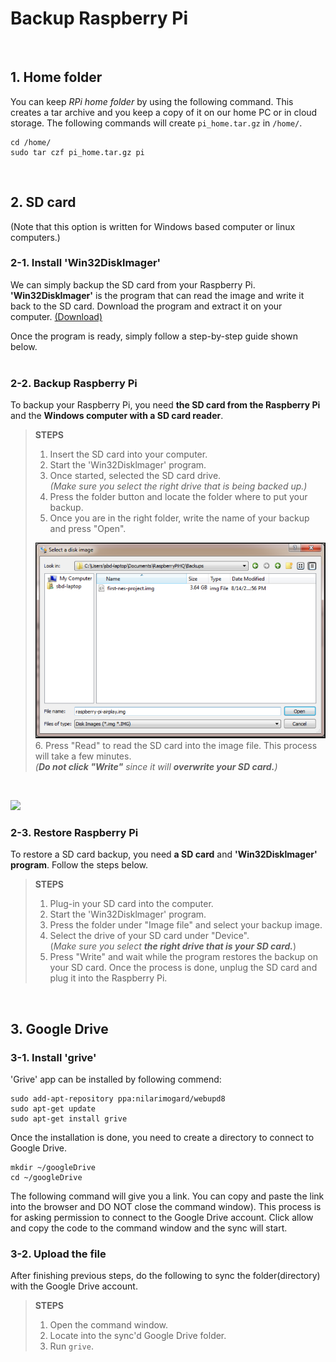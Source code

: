 # Backup Raspberry Pi
<br>

## 1. Home folder  
You can keep _RPi home folder_ by using the following command. This creates a tar archive and you keep a copy of it on our home PC or in cloud storage. The following commands will create `pi_home.tar.gz` in `/home/`.
```
cd /home/
sudo tar czf pi_home.tar.gz pi
```
<br>


## 2. SD card  
(Note that this option is written for Windows based computer or linux computers.)  

### 2-1. Install 'Win32Disklmager'  
We can simply backup the SD card from your Raspberry Pi. __'Win32DiskImager'__ is the program that can read the image and write it back to the SD card. Download the program and extract it on your computer. [(Download)](https://sourceforge.net/projects/win32diskimager/)  

Once the program is ready, simply follow a step-by-step guide shown below.  
<br>


### 2-2. Backup Raspberry Pi  
To backup your Raspberry Pi, you need __the SD card from the Raspberry Pi__ and the __Windows computer with a SD card reader__.  

> __STEPS__  
> 
>1. Insert the SD card into your computer.  
>2. Start the 'Win32Disklmager' program.  
>3. Once started, selected the SD card drive.   
>*(Make sure you select the right drive that is being backed up.)*  
>4. Press the folder button and locate the folder where to put your backup.  
>5. Once you are in the right folder, write the name of your backup and press "Open".  
>
>![a relative link](/IMG/bup_1.PNG)
>6. Press "Read" to read the SD card into the image file. This process will take a few minutes.  
>*(__Do not click "Write"__ since it will __overwrite your SD card.__)*   
<br>




![](https://github.com/EllieDJeon/RaspberryPi/IMG/bup_1.PNG)




### 2-3. Restore Raspberry Pi  
To restore a SD card backup, you need __a SD card__ and __'Win32Disklmager' program__. Follow the steps below.

> __STEPS__  
> 
>1. Plug-in your SD card into the computer.  
>2. Start the 'Win32Disklmager' program.  
>3. Press the folder under "Image file" and select your backup image.  
>4. Select the drive of your SD card under "Device".  
>(*Make sure you select __the right drive that is your SD card.__*)
>5.  Press "Write" and wait while the program restores the backup on your SD card. Once the process is done, unplug the SD card and plug it into the Raspberry Pi.
<br>


## 3. Google Drive  
### 3-1. Install 'grive'  

'Grive' app can be installed by following commend:   

```
sudo add-apt-repository ppa:nilarimogard/webupd8  
sudo apt-get update  
sudo apt-get install grive  
```
  
Once the installation is done, you need to create a directory to connect to Google Drive. 

```
mkdir ~/googleDrive  
cd ~/googleDrive  
```  

The following command will give you a link. You can copy and paste the link into the browser and DO NOT close the command window). This process is for asking permission to connect to the Google Drive account. Click allow and copy the code to the command window and the sync will start.  


### 3-2. Upload the file  
After finishing previous steps, do the following to sync the folder(directory) with the Google Drive account.  

> __STEPS__  
> 
>1. Open the command window.  
>2. Locate into the sync'd Google Drive folder.  
>3. Run `grive`.  



